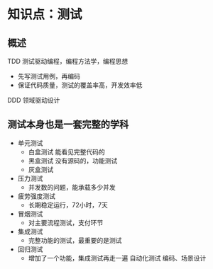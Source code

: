 # **知识点：测试**
## **概述**
TDD 测试驱动编程，编程方法学，编程思想
- 先写测试用例，再编码
- 保证代码质量，测试的覆盖率高，开发效率低

DDD 领域驱动设计

## **测试本身也是一套完整的学科**
- 单元测试
    - 白盒测试  能看见完整代码的
    - 黑盒测试  没有源码的，功能测试
    - 灰盒测试
- 压力测试
    - 并发数的问题，能承载多少并发
- 疲劳强度测试
    - 长期稳定运行，72小时，7天
- 冒烟测试
    - 对主要流程测试，支付环节
- 集成测试
    - 完整功能的测试，最重要的是测试
- 回归测试
    - 增加了一个功能，集成测试再走一遍
自动化测试
    编码、场景设计